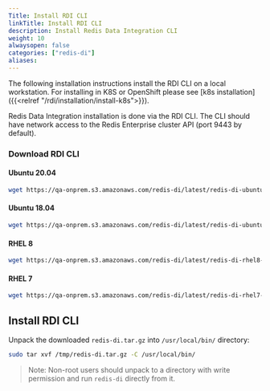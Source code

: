 ```yaml
---
Title: Install RDI CLI
linkTitle: Install RDI CLI
description: Install Redis Data Integration CLI
weight: 10
alwaysopen: false
categories: ["redis-di"]
aliases: 
---
```


The following installation instructions install the RDI CLI on a local workstation. For installing in K8S or OpenShift please see [k8s installation]({{<relref "/rdi/installation/install-k8s">}}).

Redis Data Integration installation is done via the RDI CLI. The CLI should have network access to the Redis Enterprise cluster API (port 9443 by default).

### Download RDI CLI

#### Ubuntu 20.04

```bash
wget https://qa-onprem.s3.amazonaws.com/redis-di/latest/redis-di-ubuntu20.04-{{<param rdi_cli_preview>}}.tar.gz -O /tmp/redis-di.tar.gz
```

#### Ubuntu 18.04

```bash
wget https://qa-onprem.s3.amazonaws.com/redis-di/latest/redis-di-ubuntu18.04-{{<param rdi_cli_preview>}}.tar.gz -O /tmp/redis-di.tar.gz
```

#### RHEL 8

```bash
wget https://qa-onprem.s3.amazonaws.com/redis-di/latest/redis-di-rhel8-{{<param rdi_cli_preview>}}.tar.gz -O /tmp/redis-di.tar.gz
```

#### RHEL 7

```bash
wget https://qa-onprem.s3.amazonaws.com/redis-di/latest/redis-di-rhel7-{{<param rdi_cli_preview>}}.tar.gz -O /tmp/redis-di.tar.gz
```

## Install RDI CLI

Unpack the downloaded `redis-di.tar.gz` into `/usr/local/bin/` directory:

```bash
sudo tar xvf /tmp/redis-di.tar.gz -C /usr/local/bin/
```

> Note: Non-root users should unpack to a directory with write permission and run `redis-di` directly from it.

